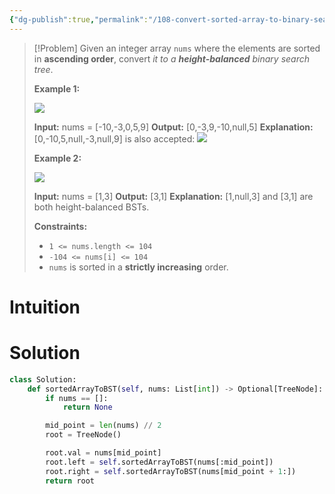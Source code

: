 ```yaml
---
{"dg-publish":true,"permalink":"/108-convert-sorted-array-to-binary-search-tree/","tags":["array","dAndC","tree","binaryTree","bst"]}
---
```



> [!Problem]
> Given an integer array `nums` where the elements are sorted in **ascending order**, convert _it to a_ **_height-balanced_** _binary search tree_.
> 
> **Example 1:**
> 
> ![](https://assets.leetcode.com/uploads/2021/02/18/btree1.jpg)
> 
> **Input:** nums = [-10,-3,0,5,9]
> **Output:** [0,-3,9,-10,null,5]
> **Explanation:** [0,-10,5,null,-3,null,9] is also accepted:
> ![](https://assets.leetcode.com/uploads/2021/02/18/btree2.jpg)
> 
> **Example 2:**
> 
> ![](https://assets.leetcode.com/uploads/2021/02/18/btree.jpg)
> 
> **Input:** nums = [1,3]
> **Output:** [3,1]
> **Explanation:** [1,null,3] and [3,1] are both height-balanced BSTs.
> 
> **Constraints:**
> 
> - `1 <= nums.length <= 104`
> - `-104 <= nums[i] <= 104`
> - `nums` is sorted in a **strictly increasing** order.

# Intuition

# Solution
```python
class Solution:
    def sortedArrayToBST(self, nums: List[int]) -> Optional[TreeNode]:
        if nums == []:
            return None

        mid_point = len(nums) // 2
        root = TreeNode()

        root.val = nums[mid_point]
        root.left = self.sortedArrayToBST(nums[:mid_point])
        root.right = self.sortedArrayToBST(nums[mid_point + 1:])
        return root
```